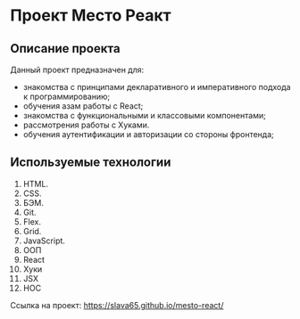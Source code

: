 # Проект Место Реакт


## Описание проекта

Данный проект предназначен для: 

* знакомства с принципами декларативного и императивного подхода к программированию;
* обучения азам работы с React;
* знакомства с функциональными и классовыми компонентами;
* рассмотрения работы с Хуками.
* обучения аутентификации и авторизации со стороны фронтенда;

## Используемые технологии
1. HTML.
2. CSS.
3. БЭМ.
4. Git.
5. Flex.
6. Grid.
7. JavaScript.
8. ООП
9. React
10. Хуки
11. JSX
12. HOC

Ссылка на проект:   https://slava65.github.io/mesto-react/
